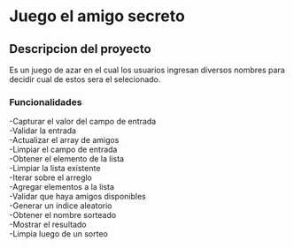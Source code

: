 <h1>Juego el amigo secreto</h1>

<h2>Descripcion del proyecto</h2>
Es un juego de azar en el cual los usuarios ingresan diversos nombres para decidir cual de estos sera el selecionado.

<h3>Funcionalidades</h3>
-Capturar el valor del campo de entrada<br>
-Validar la entrada<br>
-Actualizar el array de amigos<br>
-Limpiar el campo de entrada<br>
-Obtener el elemento de la lista<br>
-Limpiar la lista existente<br>
-Iterar sobre el arreglo<br>
-Agregar elementos a la lista<br>
-Validar que haya amigos disponibles<br>
-Generar un índice aleatorio<br>
-Obtener el nombre sorteado<br>
-Mostrar el resultado<br>
-Limpia luego de un sorteo<br>
